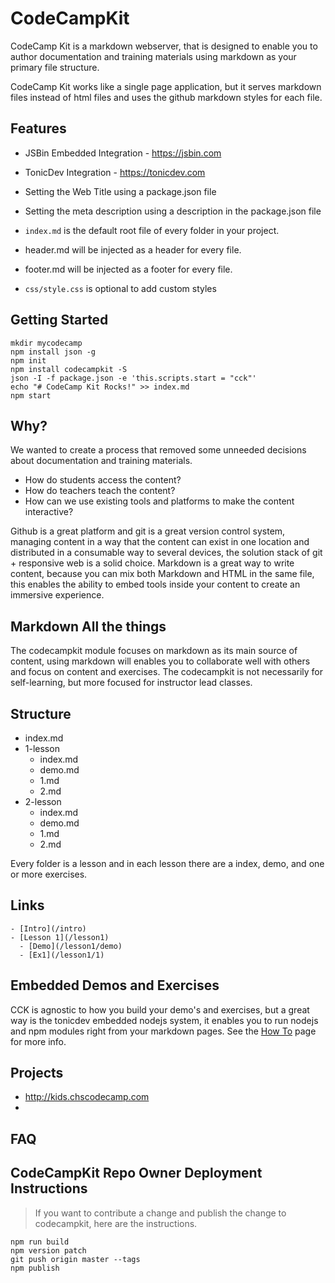 # CodeCampKit

CodeCamp Kit is a markdown webserver, that is designed to enable you to author documentation and training materials using markdown as your primary file structure.

CodeCamp Kit works like a single page application, but it serves markdown files instead of html files and uses the github markdown styles for each file.

## Features

* JSBin Embedded Integration - https://jsbin.com
* TonicDev Integration - https://tonicdev.com

* Setting the Web Title using a package.json file
* Setting the meta description using a description in the package.json file
* `index.md` is the default root file of every folder in your project.
* header.md will be injected as a header for every file.
* footer.md will be injected as a footer for every file.
* `css/style.css` is optional to add custom styles


## Getting Started

```
mkdir mycodecamp
npm install json -g
npm init
npm install codecampkit -S
json -I -f package.json -e 'this.scripts.start = "cck"'
echo "# CodeCamp Kit Rocks!" >> index.md
npm start
```

## Why?

We wanted to create a process that removed some unneeded decisions about documentation and training materials.

- How do students access the content?
- How do teachers teach the content?
- How can we use existing tools and platforms to make the content interactive?

Github is a great platform and git is a great version control system, managing content in a way that the content can exist in one location and distributed in a consumable way to several devices, the solution stack of git + responsive web is a solid choice. Markdown is a great way to write content, because you can mix both Markdown and HTML in the same file, this enables the ability to embed tools inside your content to create an immersive experience.

## Markdown All the things

The codecampkit module focuses on markdown as its main source of content, using markdown will enables you to collaborate well with others and focus on content and exercises.  The codecampkit is not necessarily for self-learning, but more focused for instructor lead classes.

## Structure

- index.md
- 1-lesson
  - index.md
  - demo.md
  - 1.md
  - 2.md
- 2-lesson
  - index.md
  - demo.md
  - 1.md
  - 2.md

Every folder is a lesson and in each lesson there are a index, demo, and one or more exercises.

## Links

```
- [Intro](/intro)
- [Lesson 1](/lesson1)
  - [Demo](/lesson1/demo)
  - [Ex1](/lesson1/1)
```

## Embedded Demos and Exercises

CCK is agnostic to how you build your demo's and exercises, but a great way is the tonicdev embedded nodejs system, it enables you to run nodejs and npm modules right from your markdown pages.  See the [How To](/howto.md) page for more info.

## Projects

* http://kids.chscodecamp.com
*

## FAQ

## CodeCampKit Repo Owner Deployment Instructions

> If you want to contribute a change and publish the change to codecampkit, here are the instructions.

```
npm run build
npm version patch
git push origin master --tags
npm publish
```
